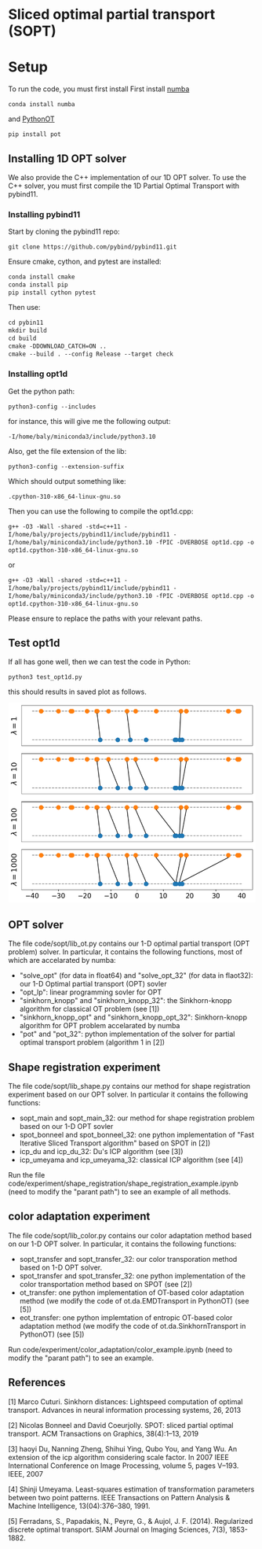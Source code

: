 
# Sliced optimal partial transport (SOPT)

#  Setup 
To run the code, you must first install 
First install [numba](https://numba.pydata.org) 
```
conda install numba 
```
and [PythonOT](https://pythonot.github.io) 
```
pip install pot
```

## Installing 1D OPT solver 
We also provide the C++ implementation of our 1D OPT solver. 
To use the C++ solver, you must first compile the 1D Partial Optimal Transport with pybind11. 

### Installing pybind11

Start by cloning the pybind11 repo:

```
git clone https://github.com/pybind/pybind11.git
```
Ensure cmake, cython, and pytest are installed: 
```
conda install cmake
conda install pip
pip install cython pytest
```
Then use: 
```
cd pybin11
mkdir build
cd build
cmake -DDOWNLOAD_CATCH=ON ..
cmake --build . --config Release --target check
```

### Installing opt1d

Get the python path: 

``` 
python3-config --includes
```

for instance, this will give me the following output:

```
-I/home/baly/miniconda3/include/python3.10
```

Also, get the file extension of the lib:

```
python3-config --extension-suffix
```

Which should output something like: 

```
.cpython-310-x86_64-linux-gnu.so
```

Then you can use the following to compile the opt1d.cpp:

```
g++ -O3 -Wall -shared -std=c++11 -I/home/baly/projects/pybind11/include/pybind11 -I/home/baly/miniconda3/include/python3.10 -fPIC -DVERBOSE opt1d.cpp -o opt1d.cpython-310-x86_64-linux-gnu.so
```
or 

```
g++ -O3 -Wall -shared -std=c++11 -I/home/baly/projects/pybind11/include/pybind11 -I/home/baly/miniconda3/include/python3.10 -fPIC -DVERBOSE opt1d.cpp -o opt1d.cpython-310-x86_64-linux-gnu.so
```


Please ensure to replace the paths with your relevant paths. 

## Test opt1d

If all has gone well, then we can test the code in Python: 

```
python3 test_opt1d.py
```

this should results in saved plot as follows.

![Results of test_opt1d.py](Lambda.png)
 



## OPT solver

The file code/sopt/lib_ot.py contains our 1-D optimal partial transport (OPT problem) solver. In particular, it contains the following functions, most of which are accelarated by numba: 
- "solve_opt" (for data in float64) and "solve_opt_32" (for data in flaot32): our 1-D Optimal partial transport (OPT) sovler 
- "opt_lp": linear programming sovler for OPT 
- "sinkhorn_knopp" and "sinkhorn_knopp_32": the Sinkhorn-knopp algorithm for classical OT problem (see [1])
- "sinkhorn_knopp_opt" and "sinkhorn_knopp_opt_32": Sinkhorn-knopp algorithm for OPT problem accelarated by numba 
- "pot" and "pot_32": python implementation of the solver for partial optimal transport problem (algorithm 1 in [2])



## Shape registration experiment 
The file code/sopt/lib_shape.py contains our method for shape registration experiment based on our OPT solver. In particular it contains the following functions: 

- sopt_main and sopt_main_32: our method for shape registration problem based on our 1-D OPT sovler 
- spot_bonneel and spot_bonneel_32: one python implementation of "Fast Iterative Sliced Transport algorithm" based on SPOT in [2]) 
- icp_du and icp_du_32: Du's ICP algorithm (see [3])
- icp_umeyama and icp_umeyama_32: classical ICP algorithm (see [4]) 

Run the file code/experiment/shape_registration/shape_registration_example.ipynb (need to modify the "parant path") to see an example of all methods. 

## color adaptation experiment
The file code/sopt/lib_color.py contains our color adaptation method based on our 1-D OPT solver. In particular, it contains the following functions: 
- sopt_transfer and sopt_transfer_32: our color transporation method based on 1-D OPT solver. 
- spot_transfer and spot_transfer_32: one python implementation of the color transportation method based on SPOT (see [2])
- ot_transfer: one python implementation of OT-based color adaptation method (we modify the code of ot.da.EMDTransport in PythonOT) (see [5])
- eot_transfer: one python implemtation of entropic OT-based color adaptation method (we modify the code of ot.da.SinkhornTransport in PythonOT) (see [5])

Run code/experiment/color_adaptation/color_example.ipynb (need to modify the "parant path") to see an example. 


## References

[1] Marco Cuturi. Sinkhorn distances: Lightspeed computation of optimal transport. Advances in neural information processing systems, 26, 2013

[2] Nicolas Bonneel and David Coeurjolly. SPOT: sliced partial optimal transport. ACM Transactions on Graphics, 38(4):1–13, 2019

[3] haoyi Du, Nanning Zheng, Shihui Ying, Qubo You, and Yang Wu. An extension of the icp algorithm considering
scale factor. In 2007 IEEE International Conference on Image Processing, volume 5, pages V–193. IEEE, 2007

[4] Shinji Umeyama. Least-squares estimation of transformation parameters between two point patterns. IEEE Transactions
on Pattern Analysis & Machine Intelligence, 13(04):376–380, 1991.

[5] Ferradans, S., Papadakis, N., Peyre, G., & Aujol, J. F. (2014). Regularized discrete optimal transport. SIAM Journal on Imaging Sciences, 7(3), 1853-1882.